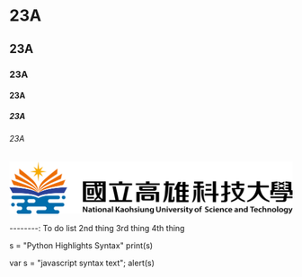 # 23A
## 23A
### 23A
#### 23A
##### 23A
###### 23A

![NKUST](nkust.png "高科大")

--------:
To do list
2nd thing
3rd thing
4th thing


s = "Python Highlights Syntax"
print(s)

var s = "javascript syntax text";
alert(s)
